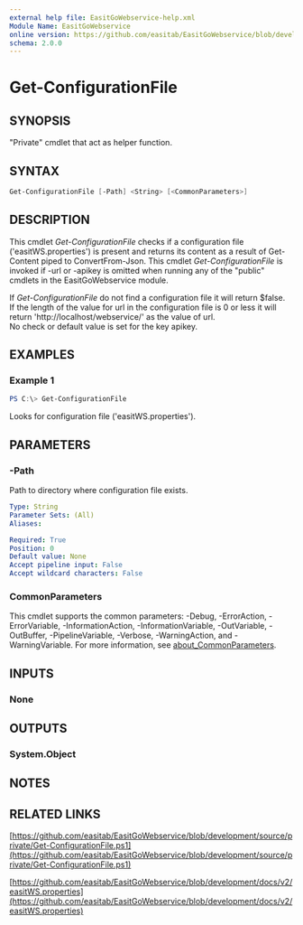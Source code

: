 ```yaml
---
external help file: EasitGoWebservice-help.xml
Module Name: EasitGoWebservice
online version: https://github.com/easitab/EasitGoWebservice/blob/development/docs/v2/Get-ConfigurationFile.md
schema: 2.0.0
---
```


# Get-ConfigurationFile

## SYNOPSIS

"Private" cmdlet that act as helper function.

## SYNTAX

```powershell
Get-ConfigurationFile [-Path] <String> [<CommonParameters>]
```

## DESCRIPTION

This cmdlet *Get-ConfigurationFile* checks if a configuration file ('easitWS.properties') is present and returns its content as a result of Get-Content piped to ConvertFrom-Json.
This cmdlet *Get-ConfigurationFile* is invoked if -url or -apikey is omitted when running any of the "public" cmdlets in the EasitGoWebservice module.

If *Get-ConfigurationFile* do not find a configuration file it will return $false.<br>
If the length of the  value for url in the configuration file is 0 or less it will return 'http://localhost/webservice/' as the value of url.<br>
No check or default value is set for the key apikey.

## EXAMPLES

### Example 1

```powershell
PS C:\> Get-ConfigurationFile
```

Looks for configuration file ('easitWS.properties').

## PARAMETERS

### -Path

Path to directory where configuration file exists.

```yaml
Type: String
Parameter Sets: (All)
Aliases:

Required: True
Position: 0
Default value: None
Accept pipeline input: False
Accept wildcard characters: False
```

### CommonParameters

This cmdlet supports the common parameters: -Debug, -ErrorAction, -ErrorVariable, -InformationAction, -InformationVariable, -OutVariable, -OutBuffer, -PipelineVariable, -Verbose, -WarningAction, and -WarningVariable. For more information, see [about_CommonParameters](http://go.microsoft.com/fwlink/?LinkID=113216).

## INPUTS

### None

## OUTPUTS

### System.Object
## NOTES

## RELATED LINKS

[https://github.com/easitab/EasitGoWebservice/blob/development/source/private/Get-ConfigurationFile.ps1](https://github.com/easitab/EasitGoWebservice/blob/development/source/private/Get-ConfigurationFile.ps1)

[https://github.com/easitab/EasitGoWebservice/blob/development/docs/v2/easitWS.properties](https://github.com/easitab/EasitGoWebservice/blob/development/docs/v2/easitWS.properties)
